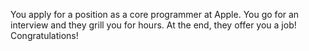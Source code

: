 You apply for a position as a core programmer at Apple. You go for an interview
and they grill you for hours. At the end, they offer you a job! Congratulations!

